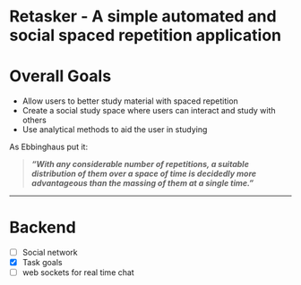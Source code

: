 # Retasker - A simple automated and social spaced repetition application

# Overall Goals

- Allow users to better study material with spaced repetition
- Create a social study space where users can interact and study with others
- Use analytical methods to aid the user in studying

As Ebbinghaus put it:

> ***“With any considerable number of repetitions, a suitable distribution of them over a space of time is decidedly more advantageous than the massing of them at a single time.”***
>

---

# Backend

- [ ]  Social network
- [x]  Task goals
- [ ]  web sockets for real time chat